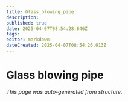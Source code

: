 ```yaml
---
title: Glass_blowing_pipe
description: 
published: true
date: 2025-04-07T08:54:28.646Z
tags: 
editor: markdown
dateCreated: 2025-04-07T08:54:26.013Z
---
```


# Glass blowing pipe

*This page was auto-generated from structure.*